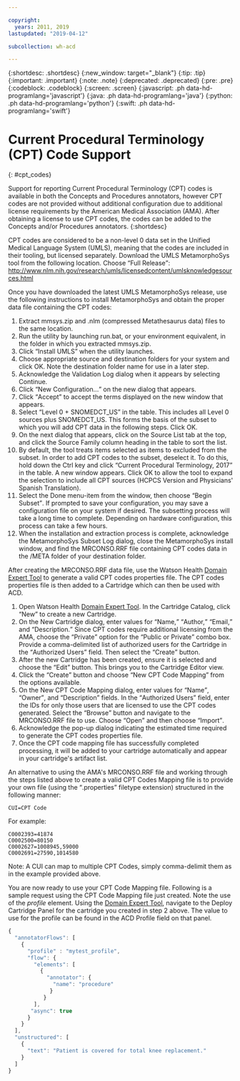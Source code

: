 ```yaml
---

copyright:
  years: 2011, 2019
lastupdated: "2019-04-12"

subcollection: wh-acd

---
```


{:shortdesc: .shortdesc}
{:new_window: target="_blank"}
{:tip: .tip}
{:important: .important}
{:note: .note}
{:deprecated: .deprecated}
{:pre: .pre}
{:codeblock: .codeblock}
{:screen: .screen}
{:javascript: .ph data-hd-programlang='javascript'}
{:java: .ph data-hd-programlang='java'}
{:python: .ph data-hd-programlang='python'}
{:swift: .ph data-hd-programlang='swift'}

# Current Procedural Terminology (CPT) Code Support
{: #cpt_codes}

Support for reporting Current Procedural Terminology (CPT) codes is available in both the Concepts and Procedures annotators, however CPT codes are not provided without additional configuration due to additional license requirements by the American Medical Association (AMA). After obtaining a license to use CPT codes, the codes can be added to the Concepts and/or Procedures annotators.
{:shortdesc}

CPT codes are considered to be a non-level 0 data set in the Unified Medical Language System (UMLS), meaning that the codes are included in their tooling, but licensed separately. Download the UMLS MetamorphoSys tool from the following location. Choose <q>Full Release</q>: http://www.nlm.nih.gov/research/umls/licensedcontent/umlsknowledgesources.html

Once you have downloaded the latest UMLS MetamorphoSys release, use the following instructions to install MetamorphoSys and obtain the proper data file containing the CPT codes:

1.  Extract mmsys.zip and .nlm (compressed Metathesaurus data) files to the same location.
2.  Run the utility by launching run.bat, or your environment equivalent, in the folder in which you extracted mmsys.zip.
3.  Click <q>Install UMLS</q> when the utility launches.
4.  Choose appropriate source and destination folders for your system and click OK. Note the destination folder name for use in a later step.
5.  Acknowledge the Validation Log dialog when it appears by selecting Continue.
6.  Click <q>New Configuration...</q> on the new dialog that appears.
7.  Click <q>Accept</q> to accept the terms displayed on the new window that appears.
8.  Select <q>Level 0 + SNOMEDCT_US</q> in the table. This includes all Level 0 sources plus SNOMEDCT_US. This forms the basis of the subset to which you will add CPT data in the following steps. Click OK.
9.  On the next dialog that appears, click on the Source List tab at the top, and click the Source Family column heading in the table to sort the list.
10. By default, the tool treats items selected as items to excluded from the subset. In order to add CPT codes to the subset, deselect it. To do this, hold down the Ctrl key and click “Current Procedural Terminology, 2017” in the table. A new window appears. Click OK to allow the tool to expand the selection to include all CPT sources (HCPCS Version and Physicians' Spanish Translation).
11. Select the Done menu-item from the window, then choose <q>Begin Subset</q>. If prompted to save your configuration, you may save a configuration file on your system if desired. The subsetting process will take a long time to complete. Depending on hardware configuration, this process can take a few hours.
12. When the installation and extraction process is complete, acknowledge the MetamorphoSys Subset Log dialog, close the MetamorphoSys install window, and find the MRCONSO.RRF file containing CPT codes data in the /META folder of your destination folder.

After creating the MRCONSO.RRF data file, use the Watson Health [Domain Expert Tool](https://watsonpow01.rch.stglabs.ibm.com/services/cartridge_det/) to generate a valid CPT codes properties file. The CPT codes properties file is then added to a Cartridge which can then be used with ACD.

1.  Open Watson Health [Domain Expert Tool](https://watsonpow01.rch.stglabs.ibm.com/services/cartridge_det/). In the Cartridge Catalog, click <q>New</q> to create a new Cartridge.
2.  On the New Cartridge dialog, enter values for <q>Name,</q> <q>Author,</q> <q>Email,</q> and <q>Description.</q> Since CPT codes require additional licensing from the AMA, choose the <q>Private</q> option for the <q>Public or Private</q> combo box. Provide a comma-delimited list of authorized users for the Cartridge in the <q>Authorized Users</q> field. Then select the <q>Create</q> button.
3.  After the new Cartridge has been created, ensure it is selected and choose the <q>Edit</q> button. This brings you to the Cartridge Editor view.
4.  Click the <q>Create</q> button and choose <q>New CPT Code Mapping</q> from the options available.
5.  On the New CPT Code Mapping dialog, enter values for <q>Name</q>, <q>Owner</q>, and <q>Description</q> fields. In the <q>Authorized Users</q> field, enter the IDs for only those users that are licensed to use the CPT codes generated. Select the <q>Browse</q> button and navigate to the MRCONSO.RRF file to use. Choose <q>Open</q> and then choose <q>Import</q>.
6.  Acknowledge the pop-up dialog indicating the estimated time required to generate the CPT codes properties file.
7.  Once the CPT code mapping file has successfully completed processing, it will be added to your cartridge automatically and appear in your cartridge's artifact list.

An alternative to using the AMA's MRCONSO.RRF file and working through the steps listed above to create a valid CPT Codes Mapping file is to provide your own file (using the <q>.properties</q> filetype extension) structured in the following manner:

```console
CUI=CPT Code
```

For example:

```console
C0002393=41874
C0002500=80150
C0002627=1008945,59000
C0002691=27590,1014580
```
Note: A CUI can map to multiple CPT Codes, simply comma-delimit them as in the example provided above.

You are now ready to use your CPT Code Mapping file. Following is a sample request using the CPT Code Mapping file just created. Note the use of the _profile_ element. Using the [Domain Expert Tool](https://watsonpow01.rch.stglabs.ibm.com/services/cartridge_det/), navigate to the Deploy Cartridge Panel for the cartridge you created in step 2 above. The value to use for the profile can be found in the ACD Profile field on that panel.

```javascript
{
  "annotatorFlows": [
    {
      "profile" : "mytest_profile",
      "flow": {
        "elements": [
          {
            "annotator": {
              "name": "procedure"
             }
           }
        ],
       "async": true
      }
    }
  ],
  "unstructured": [
    {
      "text": "Patient is covered for total knee replacement."
    }
  ]
}
```

